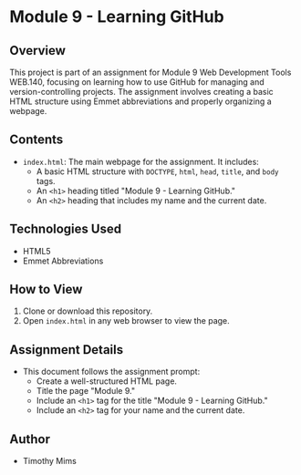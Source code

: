 # Module 9 - Learning GitHub

## Overview

This project is part of an assignment for Module 9 Web Development Tools WEB.140, focusing on learning how to use GitHub for managing and version-controlling projects. The assignment involves creating a basic HTML structure using Emmet abbreviations and properly organizing a webpage.

## Contents

- `index.html`: The main webpage for the assignment. It includes:
  - A basic HTML structure with `DOCTYPE`, `html`, `head`, `title`, and `body` tags.
  - An `<h1>` heading titled "Module 9 - Learning GitHub."
  - An `<h2>` heading that includes my name and the current date.

## Technologies Used

- HTML5
- Emmet Abbreviations

## How to View

1. Clone or download this repository.
2. Open `index.html` in any web browser to view the page.

## Assignment Details

- This document follows the assignment prompt:
  - Create a well-structured HTML page.
  - Title the page "Module 9."
  - Include an `<h1>` tag for the title "Module 9 - Learning GitHub."
  - Include an `<h2>` tag for your name and the current date.

## Author

- Timothy Mims
